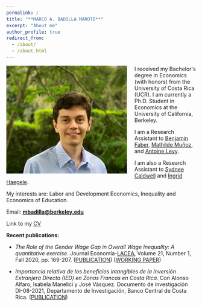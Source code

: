 ```yaml
---
permalink: /
title: "**MARCO A. BADILLA MAROTO**"
excerpt: "About me"
author_profile: true
redirect_from: 
  - /about/
  - /about.html
---
```


<img class="img-responsive" style="float: left; margin: 0px 20px 5px 0px;" src="/images/photo1.jpg" width="320"> 

I received my Bachelor's degree in Economics (with honors) from the University of Costa Rica (UCR). I am currently a Ph.D. Student in Economics at the University of California, Berkeley. 

I am a Research Assistant to [Benjamin Faber](https://eml.berkeley.edu//~faberb/), [Mathilde Muñoz](https://sites.google.com/view/mathilde-munoz/about), and [Antoine Levy](https://sites.google.com/view/antoine-levy/home). 

I am also a Research Assistant to [Sydnee Caldwell](https://www.sydneecaldwell.com/) and [Ingrid Haegele](https://www.ingridhaegele.com/).

My interests are: Labor and Development Economics, Inequality and Economics of Education.

Email: **mbadilla@berkeley.edu**

Link to my [CV](/files/CV_M_A_Badilla.pdf)  


**Recent publications:** 

* *The Role of the Gender Wage Gap in Overall Wage Inequality: A quantitative exercise.* 
Journal Economía-[LACEA](http://economia.lacea.org/), Volume 21, Number 1, Fall 2020, pp. 169-207. ([PUBLICATION](https://www.brookings.edu/book/economia-fall-2020/)) ([WORKING PAPER](/files/MA_BADILLA_LACEA_GENDER_GAP.pdf)) 

* *Importancia relativa de los beneficios intangibles de la Inversión Extranjera Directa (IED) en Zonas Francas en Costa Rica.* 
Con Alonso Alfaro, Isabela Manelici y José Vásquez. Documento de investigación DI-08-2021, Departamento de Investigación, Banco Central de Costa Rica.
([PUBLICATION](/files/BCCR_IED.pdf))

